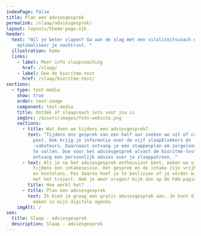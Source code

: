 ```yaml
---
indexPage: false
title: Plan een adviesgesprek
permalink: /slaap/adviesgesprek/
layout: layouts/theme-page.njk
header:
  text: "Wil je beter slapen? Ga aan de slag met een vitaliteitscoach en
    optimaliseer je nachtrust. "
  illustration: home
  links:
    - label: Meer info slaapcoaching
      href: /slaap/
    - label: Doe de bioritme-test
      href: /slaap/bioritme-test/
sections:
  - type: text-media
    show: true
    order: text-image
    component: text-media
    title: Ontdek of slaapcoach iets voor jou is
    imgSrc: /assets/images/foto-website.png
    sections:
      - title: Wat doen we tijdens een adviesgesprek?
        text: "Tijdens ons gesprek van een half uur zoeken we uit of coaching bij jou
          past. Ook krijg je informatie over de vijf slaapblokkers én
          -saboteurs. Daarnaast ontvang je een stappenplan om zorgeloos in slaap
          te vallen. Doe voor het adviesgesprek alvast de bioritme-test en
          ontvang een persoonlijk advies over je slaappatroon. "
      - text: Als je na het adviesgesprek enthousiast bent, maken we uitgebreid kennis
          tijdens een intakesessie. Het gesprek en de intake zijn vrijblijvend
          en kosteloos. Pas daarna hoef je te beslissen of je verder wil gaan
          met het traject. Heb je meer vragen? Kijk dan op de FAQ-pagina.
        title: Hoe werkt het?
      - title: Plan een adviesgesprek
        text: Ik bied je graag een gratis adviesgesprek aan. Je kunt direct een afspraak
          maken in mijn digitale agenda.
    imgAlt: /
seo:
  title: Slaap - adviesgesprek
  description: Slaap - adviesgesprek
---
```

